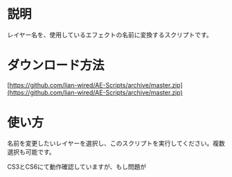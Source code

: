 # 説明

レイヤー名を、使用しているエフェクトの名前に変換するスクリプトです。

# ダウンロード方法

[https://github.com/lian-wired/AE-Scripts/archive/master.zip](https://github.com/lian-wired/AE-Scripts/archive/master.zip)

# 使い方

名前を変更したいレイヤーを選択し、このスクリプトを実行してください。複数選択も可能です。

CS3とCS6にて動作確認していますが、もし問題が
